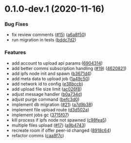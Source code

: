 <a name="0.1.0-dev.1"></a>
# 0.1.0-dev.1 (2020-11-16)


### Bug Fixes

* fix review comments ([#15](https://github.com/rsksmart/rif-storage-upload-service/issues/15)) ([a6a8f50](https://github.com/rsksmart/rif-storage-upload-service/commit/a6a8f50))
* run migration in tests ([bddc7d2](https://github.com/rsksmart/rif-storage-upload-service/commit/bddc7d2))


### Features

* add account to upload api params ([6904314](https://github.com/rsksmart/rif-storage-upload-service/commit/6904314))
* add better comms subscription handling ([#19](https://github.com/rsksmart/rif-storage-upload-service/issues/19)) ([4620821](https://github.com/rsksmart/rif-storage-upload-service/commit/4620821))
* add ipfs node init and spawn ([b3671d4](https://github.com/rsksmart/rif-storage-upload-service/commit/b3671d4))
* add meta data to upload job ([1a49c50](https://github.com/rsksmart/rif-storage-upload-service/commit/1a49c50))
* add network id to config ([e38bccb](https://github.com/rsksmart/rif-storage-upload-service/commit/e38bccb))
* add upload file size limit ([ac026f8](https://github.com/rsksmart/rif-storage-upload-service/commit/ac026f8))
* adjust message handler ([b0a734d](https://github.com/rsksmart/rif-storage-upload-service/commit/b0a734d))
* adjust purge command ([befc3d0](https://github.com/rsksmart/rif-storage-upload-service/commit/befc3d0))
* implement db migration ([#21](https://github.com/rsksmart/rif-storage-upload-service/issues/21)) ([a7d9b38](https://github.com/rsksmart/rif-storage-upload-service/commit/a7d9b38))
* implement file upload route ([d3d502a](https://github.com/rsksmart/rif-storage-upload-service/commit/d3d502a))
* implement jobs gc ([3715f07](https://github.com/rsksmart/rif-storage-upload-service/commit/3715f07))
* kill process if ipfs node not spawned ([c98fea5](https://github.com/rsksmart/rif-storage-upload-service/commit/c98fea5))
* multiple files upload ([#17](https://github.com/rsksmart/rif-storage-upload-service/issues/17)) ([a9b4743](https://github.com/rsksmart/rif-storage-upload-service/commit/a9b4743))
* recreate room if offer peer-id changed ([8918c64](https://github.com/rsksmart/rif-storage-upload-service/commit/8918c64))
* refactor comms ([caa8f7c](https://github.com/rsksmart/rif-storage-upload-service/commit/caa8f7c))




